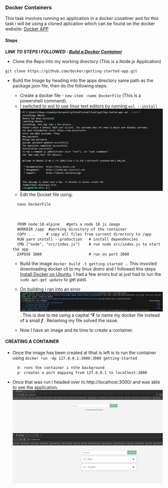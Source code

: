 ### Docker Containers 

This task involves running an application in a docker conatiner and for this task i will be using a cloned aplication which can be found on the docker website:
[Docker APP](https://github.com/docker/getting-started-app/tree/main)


#### Steps

***LINK TO STEPS I FOLLOWED : [Build a Docker Container](https://docs.docker.com/get-started/02_our_app/)***
 - Clone the Repo into my working directory (This is a Node.js Application)
 ```
 git clone https://github.com/docker/getting-started-app.git
 ```

 - Build the Image by heading into the apps directory same path as the package.json file, then do the following steps:
    - Create a docker file - ```new-item -name DockerFile``` (This is a powershell command). 
    - I switched to wsl to use linux text editors by running ```wsl --install``` ![wsl installation](./Assets/wsl.png)
    - Edit the Docket file using:
    ```
      nano DockerFile

    

      FROM node:18-alpine   #gets a node 18 js image
      WORKDIR /app  #working directory of the container
      COPY . .     # copy all files from current directory to /app
      RUN yarn install --production   # install dependencies
      CMD ["node", "src/index.js"]    # run node src/index.js to start the app
      EXPOSE 3000                     # run on port 3000
    ``` 

    - Build the image ```docker build -t getting-started .```. This invovled downloading docker cli to my linux distro and I followed this steps [Install Docker on Ubuntu](https://docs.docker.com/desktop/install/ubuntu/). I had a few errors but ai just had to run the ```sudo apt-get update``` to get past.

    - On building i ran into an error ![Docker error](./Assets/docker.png). This is due to me using a capital ***F** to name my docker file instead of a small ***f*** . Renaming my file solved the issue.
    - Now I have an image and its time to create a container.


#### CREATING A CONTAINER 

 - Once the image has been created al lthat is left is to run the container using ```docker run -dp 127.0.0.1:3000:3000 getting-started```
 
         d- runs the container i nthe background
         p- creates a port mapping from 127.0.0.1 to localhost:3000 
- Once that was run I headed over to http://localhost:3000/ and was able to see the application.
![Working App](./Assets/WorkingApp.png)
![AppExample](./Assets/Examples.png)